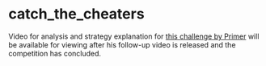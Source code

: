 # catch_the_cheaters

Video for analysis and strategy explanation for [this challenge by Primer](https://www.youtube.com/watch?v=QC91Bf8hQVo) will be available for viewing after his follow-up video is released and the competition has concluded.
